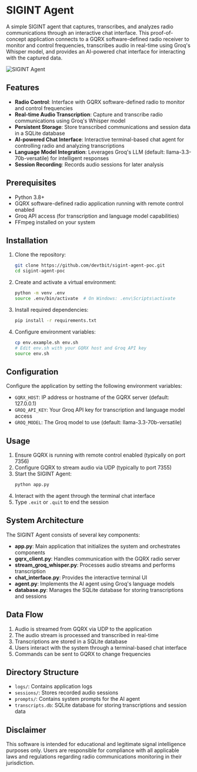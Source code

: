 # SIGINT Agent

A simple SIGINT agent that captures, transcribes, and analyzes radio communications through an interactive chat interface. This proof-of-concept application connects to a GQRX software-defined radio receiver to monitor and control frequencies, transcribes audio in real-time using Groq's Whisper model, and provides an AI-powered chat interface for interacting with the captured data.

![SIGINT Agent](https://dummyimage.com/800x400/000/fff&text=SIGINT+Agent)

## Features

- **Radio Control**: Interface with GQRX software-defined radio to monitor and control frequencies
- **Real-time Audio Transcription**: Capture and transcribe radio communications using Groq's Whisper model
- **Persistent Storage**: Store transcribed communications and session data in a SQLite database
- **AI-powered Chat Interface**: Interactive terminal-based chat agent for controlling radio and analyzing transcriptions
- **Language Model Integration**: Leverages Groq's LLM (default: llama-3.3-70b-versatile) for intelligent responses
- **Session Recording**: Records audio sessions for later analysis

## Prerequisites

- Python 3.8+
- GQRX software-defined radio application running with remote control enabled
- Groq API access (for transcription and language model capabilities)
- FFmpeg installed on your system

## Installation

1. Clone the repository:
   ```bash
   git clone https://github.com/devtbit/sigint-agent-poc.git
   cd sigint-agent-poc
   ```

2. Create and activate a virtual environment:
   ```bash
   python -m venv .env
   source .env/bin/activate  # On Windows: .env\Scripts\activate
   ```

3. Install required dependencies:
   ```bash
   pip install -r requirements.txt
   ```

4. Configure environment variables:
   ```bash
   cp env.example.sh env.sh
   # Edit env.sh with your GQRX host and Groq API key
   source env.sh
   ```

## Configuration

Configure the application by setting the following environment variables:

- `GQRX_HOST`: IP address or hostname of the GQRX server (default: 127.0.0.1)
- `GROQ_API_KEY`: Your Groq API key for transcription and language model access
- `GROQ_MODEL`: The Groq model to use (default: llama-3.3-70b-versatile)

## Usage

1. Ensure GQRX is running with remote control enabled (typically on port 7356)
2. Configure GQRX to stream audio via UDP (typically to port 7355)
3. Start the SIGINT Agent:
   ```bash
   python app.py
   ```
4. Interact with the agent through the terminal chat interface
5. Type `.exit` or `.quit` to end the session

## System Architecture

The SIGINT Agent consists of several key components:

- **app.py**: Main application that initializes the system and orchestrates components
- **gqrx_client.py**: Handles communication with the GQRX radio server
- **stream_groq_whisper.py**: Processes audio streams and performs transcription
- **chat_interface.py**: Provides the interactive terminal UI
- **agent.py**: Implements the AI agent using Groq's language models
- **database.py**: Manages the SQLite database for storing transcriptions and sessions

## Data Flow

1. Audio is streamed from GQRX via UDP to the application
2. The audio stream is processed and transcribed in real-time
3. Transcriptions are stored in a SQLite database
4. Users interact with the system through a terminal-based chat interface
5. Commands can be sent to GQRX to change frequencies

## Directory Structure

- `logs/`: Contains application logs
- `sessions/`: Stores recorded audio sessions
- `prompts/`: Contains system prompts for the AI agent
- `transcripts.db`: SQLite database for storing transcriptions and session data

## Disclaimer

This software is intended for educational and legitimate signal intelligence purposes only. Users are responsible for compliance with all applicable laws and regulations regarding radio communications monitoring in their jurisdiction.
